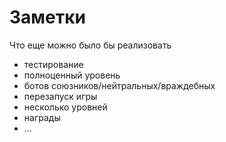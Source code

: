 # Заметки

Что еще можно было бы реализовать
- тестирование
- полноценный уровень
- ботов союзников/нейтральных/враждебных
- перезапуск игры
- несколько уровней
- награды
- ...